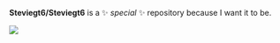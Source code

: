 **Steviegt6/Steviegt6** is a ✨ _special_ ✨ repository because I want it to be.

![](https://komarev.com/ghpvc/?username=Steviegt6)

